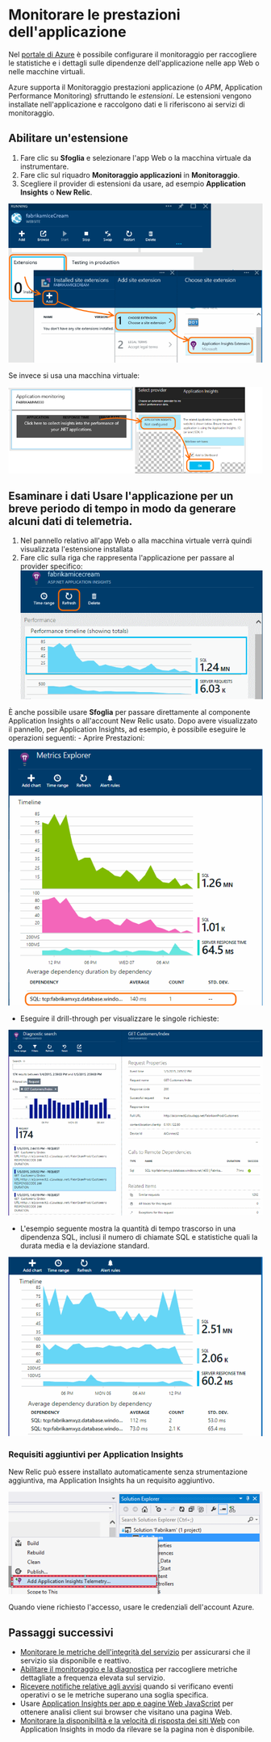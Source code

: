 <properties
   pageTitle="Monitor application performance"
   description="Chart load and response time, dependency information and set alerts on performance." 
   services="azure-portal" documentationCenter="na" authors="alancameronwills" manager="keboyd"/> 

<tags
   ms.service="azure-portal"
   ms.workload="na"
   ms.tgt_pltfrm="na"
   ms.devlang="na"
   ms.topic="article"
   ms.date="04/28/2015"
   ms.author="awills"/>

# Monitorare le prestazioni dell'applicazione 

Nel [portale di Azure](http://portal.azure.com) è possibile configurare il monitoraggio per raccogliere le statistiche e i dettagli sulle dipendenze dell'applicazione nelle app Web o nelle macchine virtuali. 

Azure supporta il Monitoraggio prestazioni applicazione (o *APM*, Application Performance Monitoring) sfruttando le *estensioni*. Le estensioni vengono installate nell'applicazione e raccolgono dati e li riferiscono ai servizi di monitoraggio. 

## Abilitare un'estensione 

1. Fare clic su **Sfoglia** e selezionare l'app Web o la macchina virtuale da instrumentare. 
2. Fare clic sul riquadro **Monitoraggio applicazioni** in **Monitoraggio**. 
3. Scegliere il provider di estensioni da usare, ad esempio **Application Insights** o **New Relic**. 

![APM app Web](./media/insights-perf-analytics/05-extend.png) 

Se invece si usa una macchina virtuale: 

![Macchina virtuale](./media/insights-perf-analytics/10-vm1.png) 

## Esaminare i dati Usare l'applicazione per un breve periodo di tempo in modo da generare alcuni dati di telemetria. 

1. Nel pannello relativo all'app Web o alla macchina virtuale verrà quindi visualizzata l'estensione installata
2. Fare clic sulla riga che rappresenta l'applicazione per passare al provider specifico: 
![Fare clic su Aggiorna](./media/insights-perf-analytics/06-overview.png) 

È anche possibile usare **Sfoglia** per passare direttamente al componente Application Insights o all'account New Relic usato. Dopo avere visualizzato il pannello, per Application Insights, ad esempio, è possibile eseguire le operazioni seguenti: - Aprire Prestazioni: 

![Nel pannello di panoramica per Application Insights, fare clic sul riquadro Prestazioni](./media/insights-perf-analytics/07-dependency.png) 
- Eseguire il drill-through per visualizzare le singole richieste: 

![Nella griglia fare clic su una dipendenza per visualizzare le richieste correlate.](./media/insights-perf-analytics/08-requests.png) 
- L'esempio seguente mostra la quantità di tempo trascorso in una dipendenza SQL, inclusi il numero di chiamate SQL e statistiche quali la durata media e la deviazione standard. 

![](./media/insights-perf-analytics/01-example.png) 

### Requisiti aggiuntivi per Application Insights 
New Relic può essere installato automaticamente senza strumentazione aggiuntiva, ma Application Insights ha un requisito aggiuntivo. 

![Nella finestra di dialogo Nuovo progetto selezionare Aggiungi Application Insights](./media/insights-perf-analytics/03-add.png) 

Quando viene richiesto l'accesso, usare le credenziali dell'account Azure. 

## Passaggi successivi 
* [Monitorare le metriche dell'integrità del servizio](insights-how-to-customize-monitoring.md) per assicurarsi che il servizio sia disponibile e reattivo. 
* [Abilitare il monitoraggio e la diagnostica](insights-how-to-use-diagnostics.md) per raccogliere metriche dettagliate a frequenza elevata sul servizio. 
* [Ricevere notifiche relative agli avvisi](insights-receive-alert-notifications.md) quando si verificano eventi operativi o se le metriche superano una soglia specifica. 
* Usare [Application Insights per app e pagine Web JavaScript](app-insights-web-track-usage.md) per ottenere analisi client sui browser che visitano una pagina Web. 
* [Monitorare la disponibilità e la velocità di risposta dei siti Web](app-insights-monitor-web-app-availability.md) con Application Insights in modo da rilevare se la pagina non è disponibile.


<!--HONumber=54-->
